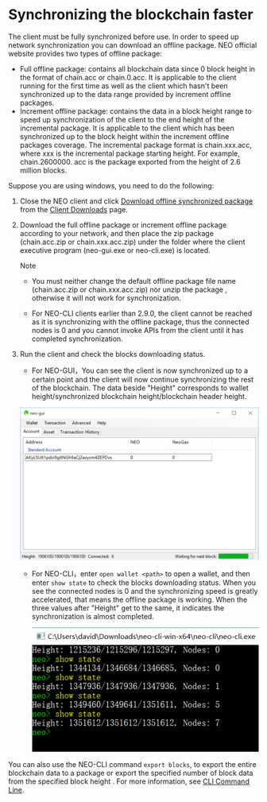 # Synchronizing the blockchain faster

The client must be fully synchronized before use. In order to speed up network synchronization you can download an offline package. NEO official website provides two types of offline package:

- Full offline package: contains all blockchain data since 0 block height in the format of chain.acc  or chain.0.acc. It is applicable to the client running for the first time as well as the client which hasn't been synchronized up to the data range provided by increment offline packages.
- Increment offline package: contains the data in a block height range to speed up synchronization of the client to the end height of the incremental package. It is applicable to the client which has been synchronized up to the block height within the increment offline packages coverage. The incremental package format is chain.xxx.acc, where xxx is the incremental package starting height. For example, chain.2600000. acc is the package exported from the height of 2.6 million blocks.

Suppose you are using windows, you need to do the following:

1. Close the NEO client and click [Download offline synchronized package](http://sync.ngd.network/) from the [Client Downloads](https://neo.org/download) page.

2. Download the full offline package or increment offline package according to your network, and then place the zip package (chain.acc.zip or chain.xxx.acc.zip) under the folder where the client executive program (neo-gui.exe or neo-cli.exe) is located. 

   > [!Note]
   >
   > - You must neither change the default offline package file name  (chain.acc.zip or chain.xxx.acc.zip) nor unzip the package , otherwise it will not work for synchronization.
   >
   > - For NEO-CLI clients earlier than 2.9.0, the client cannot be reached as it is synchronizing with the offline package, thus the connected nodes is 0 and you cannot invoke APIs from the client until it has completed synchronization.

3. Run the client and check the blocks downloading status.

   - For NEO-GUI，You can see the client is now synchronized up to a certain point and the client will now continue synchronizing the rest of the blockchain. The data beside "Height" corresponds to wallet height/synchronized blockchain height/blockchain header height. 

   ![](../../assets/gui_1.png)

   - For NEO-CLI，enter  `open wallet <path>` to open a wallet, and then enter  `show state` to check the blocks downloading status. When you see the connected nodes is 0 and the synchronizing speed is greatly accelerated, that means the offline package is working. When the three values after "Height" get to the same, it indicates the synchronization is almost completed.

     ![](../../assets/cli_sync.png)

You can also use the NEO-CLI command `export blocks`, to export the entire blockchain data to a package or export the specified number of block data from the specified block height . For more information,  see [CLI Command Line](../node/cli/cli.md).